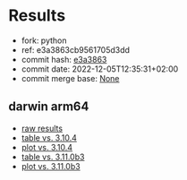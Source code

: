 # Results

- fork: python
- ref: e3a3863cb9561705d3dd
- commit hash: [e3a3863](https://github.com/python/cpython/commit/e3a3863)
- commit date: 2022-12-05T12:35:31+02:00
- commit merge base: [None](https://github.com/python/cpython/commit/None)

## darwin arm64

- [raw results](bm-20221205-darwin-arm64-python-e3a3863cb9561705d3dd-3.12.0a2+-e3a3863.json)
- [table vs. 3.10.4](bm-20221205-darwin-arm64-python-e3a3863cb9561705d3dd-3.12.0a2+-e3a3863-vs-3.10.4.md)
- [plot vs. 3.10.4](bm-20221205-darwin-arm64-python-e3a3863cb9561705d3dd-3.12.0a2+-e3a3863-vs-3.10.4.png)
- [table vs. 3.11.0b3](bm-20221205-darwin-arm64-python-e3a3863cb9561705d3dd-3.12.0a2+-e3a3863-vs-3.11.0b3.md)
- [plot vs. 3.11.0b3](bm-20221205-darwin-arm64-python-e3a3863cb9561705d3dd-3.12.0a2+-e3a3863-vs-3.11.0b3.png)

